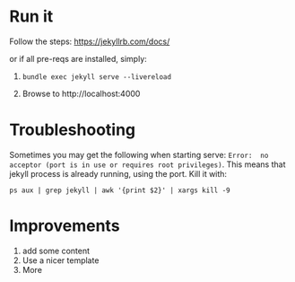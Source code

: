 # Run it

Follow the steps: https://jekyllrb.com/docs/

or if all pre-reqs are installed, simply: 

1. `bundle exec jekyll serve --livereload`

2. Browse to http://localhost:4000


# Troubleshooting

Sometimes you may get the following when starting serve: `Error:  no acceptor (port is in use or requires root privileges)`. This means that jekyll process is already running, using the port. Kill it with:

`ps aux | grep jekyll | awk '{print $2}' | xargs kill -9`


# Improvements

1. add some content
1. Use a nicer template
1. More